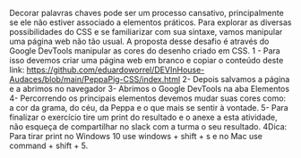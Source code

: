 Decorar palavras chaves pode ser um processo cansativo, principalmente se ele não estiver associado a elementos práticos. Para explorar as diversas possibilidades do CSS e se familiarizar com sua sintaxe, vamos manipular uma página web não tão usual. A proposta desse desafio é através do Google DevTools manipular as cores do desenho criado em CSS.
1 - Para isso devemos criar uma página web em branco e copiar o conteúdo deste link:
https://github.com/eduardoworrel/DEVInHouse-Audaces/blob/main/PeppaPig-CSS/index.html
2- Depois salvamos a página e a abrimos no navegador
3- Abrimos o Google DevTools na aba Elementos
4- Percorrendo os principais elementos devemos mudar suas cores como: a cor da grama, do céu, da Peppa e o que mais se sentir à vontade.
5- Para finalizar o exercício tire um print do resultado e o anexe a esta atividade, não esqueça de compartilhar no slack com a turma o seu resultado.
4Dica: Para tirar print no Windows 10 use windows + shift + s e no Mac use command + shift + 5.
